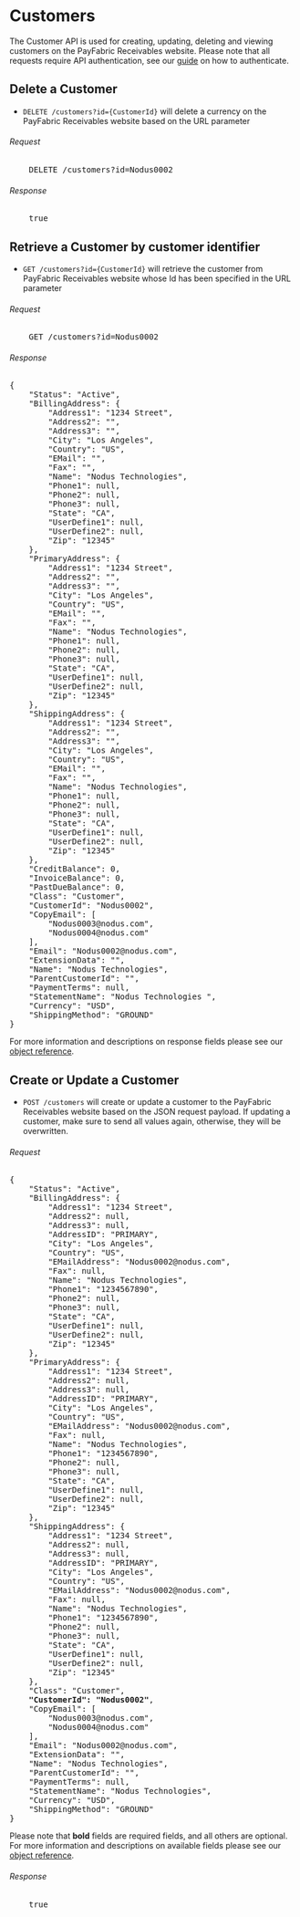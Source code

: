 Customers
============

The Customer API is used for creating, updating, deleting and viewing customers on the PayFabric Receivables website. Please note that all requests require API authentication, see our [guide](Token.md) on how to authenticate.

Delete a Customer
--------------------

* `DELETE /customers?id={CustomerId}` will delete a currency on the PayFabric Receivables website based on the URL parameter

###### Request
<pre>
	DELETE /customers?id=Nodus0002
</pre>

###### Response
<pre>
	true
</pre>


Retrieve a Customer by customer identifier
--------------------

* `GET /customers?id={CustomerId}` will retrieve the customer from PayFabric Receivables website whose Id has been specified in the URL parameter

###### Request
<pre>
	GET /customers?id=Nodus0002
</pre>

###### Response
<pre>
{
    "Status": "Active",
    "BillingAddress": {
        "Address1": "1234 Street",
        "Address2": "",
        "Address3": "",
        "City": "Los Angeles",
        "Country": "US",
        "EMail": "",
        "Fax": "",
        "Name": "Nodus Technologies",
        "Phone1": null,
        "Phone2": null,
        "Phone3": null,
        "State": "CA",
        "UserDefine1": null,
        "UserDefine2": null,
        "Zip": "12345"
    },
    "PrimaryAddress": {
        "Address1": "1234 Street",
        "Address2": "",
        "Address3": "",
        "City": "Los Angeles",
        "Country": "US",
        "EMail": "",
        "Fax": "",
        "Name": "Nodus Technologies",
        "Phone1": null,
        "Phone2": null,
        "Phone3": null,
        "State": "CA",
        "UserDefine1": null,
        "UserDefine2": null,
        "Zip": "12345"
    },
    "ShippingAddress": {
        "Address1": "1234 Street",
        "Address2": "",
        "Address3": "",
        "City": "Los Angeles",
        "Country": "US",
        "EMail": "",
        "Fax": "",
        "Name": "Nodus Technologies",
        "Phone1": null,
        "Phone2": null,
        "Phone3": null,
        "State": "CA",
        "UserDefine1": null,
        "UserDefine2": null,
        "Zip": "12345"
    },
    "CreditBalance": 0,
    "InvoiceBalance": 0,
    "PastDueBalance": 0,
    "Class": "Customer",
    "CustomerId": "Nodus0002",
    "CopyEmail": [
        "Nodus0003@nodus.com",
        "Nodus0004@nodus.com"
    ],
    "Email": "Nodus0002@nodus.com",
    "ExtensionData": "",
    "Name": "Nodus Technologies",
    "ParentCustomerId": "",
    "PaymentTerms": null,
    "StatementName": "Nodus Technologies ",
    "Currency": "USD",
	"ShippingMethod": "GROUND"
}
</pre>

For more information and descriptions on response fields please see our [object reference](../../Objects/Customer.md#CustomerResponse).


Create or Update a Customer
--------------------

* `POST /customers` will create or update a customer to the PayFabric Receivables website based on the JSON request payload. If updating a customer, make sure to send all values again, otherwise, they will be overwritten.

###### Request
<pre>
{
	"Status": "Active",
	"BillingAddress": {
		"Address1": "1234 Street",
		"Address2": null,
		"Address3": null,
		"AddressID": "PRIMARY",
		"City": "Los Angeles",
		"Country": "US",
		"EMailAddress": "Nodus0002@nodus.com",
		"Fax": null,
		"Name": "Nodus Technologies",
		"Phone1": "1234567890",
		"Phone2": null,
		"Phone3": null,
		"State": "CA",
		"UserDefine1": null,
		"UserDefine2": null,
		"Zip": "12345"
	},
	"PrimaryAddress": {
		"Address1": "1234 Street",
		"Address2": null,
		"Address3": null,
		"AddressID": "PRIMARY",
		"City": "Los Angeles",
		"Country": "US",
		"EMailAddress": "Nodus0002@nodus.com",
		"Fax": null,
		"Name": "Nodus Technologies",
		"Phone1": "1234567890",
		"Phone2": null,
		"Phone3": null,
		"State": "CA",
		"UserDefine1": null,
		"UserDefine2": null,
		"Zip": "12345"
	},
	"ShippingAddress": {
		"Address1": "1234 Street",
		"Address2": null,
		"Address3": null,
		"AddressID": "PRIMARY",
		"City": "Los Angeles",
		"Country": "US",
		"EMailAddress": "Nodus0002@nodus.com",
		"Fax": null,
		"Name": "Nodus Technologies",
		"Phone1": "1234567890",
		"Phone2": null,
		"Phone3": null,
		"State": "CA",
		"UserDefine1": null,
		"UserDefine2": null,
		"Zip": "12345"
	},
	"Class": "Customer",
	<b>"CustomerId": "Nodus0002"</b>,
	"CopyEmail": [
		"Nodus0003@nodus.com",
		"Nodus0004@nodus.com"
	],	
	"Email": "Nodus0002@nodus.com",
	"ExtensionData": "",
	"Name": "Nodus Technologies",
	"ParentCustomerId": "",
	"PaymentTerms": null,
	"StatementName": "Nodus Technologies",
	"Currency": "USD",
	"ShippingMethod": "GROUND"
}
</pre>

Please note that **bold** fields are required fields, and all others are optional. For more information and descriptions on available fields please see our [object reference](../../Objects/Customer.md#CustomerPost).

###### Response
<pre>
	true
</pre>